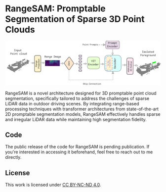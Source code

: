 # RangeSAM: Promptable Segmentation of Sparse 3D Point Clouds

![RangeSAM Architecture](./images/arch.png)

RangeSAM is a novel architecture designed for 3D promptable point cloud segmentation, specifically tailored to address the challenges of sparse LiDAR data in outdoor driving scenes. By integrating range-based processing techniques with transformer architectures from state-of-the-art 2D promptable segmentation models, RangeSAM effectively handles sparse and irregular LiDAR data while maintaining high segmentation fidelity.

## Code
The public release of the code for RangeSAM is pending publication. If you're interested in accessing it beforehand, feel free to reach out to me directly. 

## License

This work is licensed under [CC BY-NC-ND 4.0](https://creativecommons.org/licenses/by-nc-nd/4.0/).
